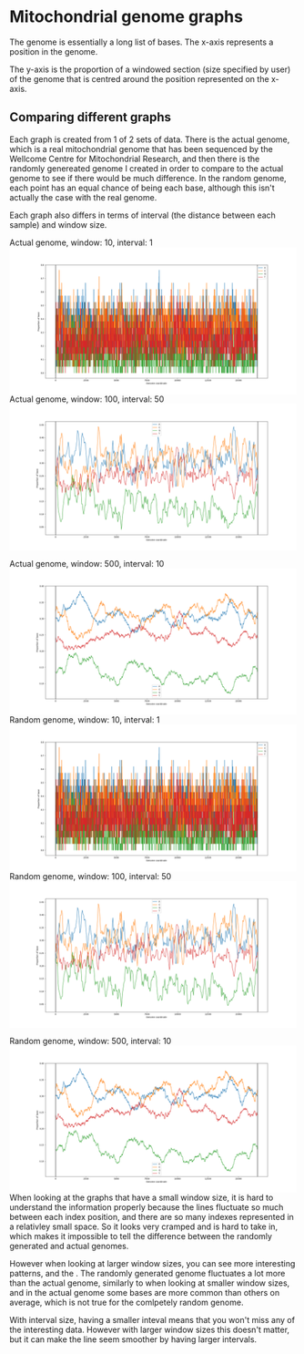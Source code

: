 # Mitochondrial genome graphs

The genome is essentially a long list of bases. The x-axis represents a position in the genome.

The y-axis is the proportion of a windowed section (size specified by user) of the genome that is centred around the position represented on the x-axis.

## Comparing different graphs
Each graph is created from 1 of 2 sets of data. There is the actual genome, which is a real mitochondrial genome that has been sequenced by the Wellcome Centre for Mitochondrial Research, and then there is the randomly genereated genome I created in order to compare to the actual genome to see if there would be much difference. In the random genome, each point has an equal chance of being each base, although this isn't actually the case with the real genome.

Each graph also differs in terms of interval (the distance between each sample) and window size.

Actual genome, window: 10, interval: 1
<img src="../images/genome_10_1.png" align="left" alt="genome graph">

Actual genome, window: 100, interval: 50
<img src="../images/genome_100_50.png" align="middle" alt="genome graph">

Actual genome, window: 500, interval: 10
<img src="../images/genome_500_10.png" align="right" alt="genome graph">

Random genome, window: 10, interval: 1
<img src="../images/genome_10_1.png" align="left" alt="genome graph">

Random genome, window: 100, interval: 50
<img src="../images/genome_100_50.png" align="middle" alt="genome graph">

Random genome, window: 500, interval: 10
<img src="../images/genome_500_10.png" align="right" alt="genome graph">

When looking at the graphs that have a small window size, it is hard to understand the information properly because the lines fluctuate so much between each index position, and there are so many indexes represented in a relativley small space. So it looks very cramped and is hard to take in, which makes it impossible to tell the difference between the randomly generated and actual genomes.

However when looking at larger window sizes, you can see more interesting patterns, and the . The randomly generated genome fluctuates a lot more than the actual genome, similarly to when looking at smaller window sizes, and in the actual genome some bases are more common than others on average, which is not true for the comlpetely random genome.

With interval size, having a smaller inteval means that you won't miss any of the interesting data. However with larger window sizes this doesn't matter, but it can make the line seem smoother by having larger intervals.
